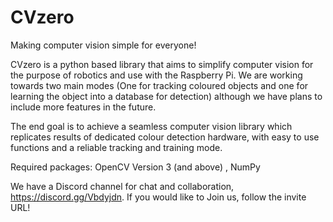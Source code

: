 # CVzero
Making computer vision simple for everyone!

CVzero is a python based library that aims to simplify computer vision for the purpose of robotics and use with the Raspberry Pi. We are working towards two main modes (One for tracking coloured objects and one for learning the object into a database for detection) although we have plans to include more features in the future.

The end goal is to achieve a seamless computer vision library which replicates results of dedicated colour detection hardware, with easy to use functions and a reliable tracking and training mode.

Required packages:
OpenCV Version 3 (and above) , 
NumPy


We have a Discord channel for chat and collaboration, https://discord.gg/Vbdyjdn. If you would like to Join us, follow the invite URL!






